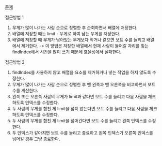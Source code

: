 [문제](https://school.programmers.co.kr/learn/courses/30/lessons/42885)

접근방법 1
1. 무게가 많이 나가는 사람 순으로 정렬한 후 순회하면서 배열에 저장한다.
2. 배열에 저장할 때는 limit - 무게로 하여 남는 무게를 저장한다.
3. 배열에 저장할 때 무게가 남아있는 무게보다 작거나 같으면 보트 수를 늘리고 배열에서 제거한다.
-> 이 방법은 저장한 배열에서 현재 사람이 들어갈 자리를 찾는 findIndex에서 시간을 많이 쓰기 때문에 효율성에서 실패한다.

접근방법 2
1. findIndex를 사용하지 않고 배열을 요소를 제거하거나 넣는 작업을 하지 않도록 수정한다.
2. 무게가 많이 나가는 사람 순으로 정렬한 후 맨 왼쪽과 맨 오른쪽을 비교하면서 보트 수를 계산한다.
3. 왼쪽 또는 오른쪽 사람의 무게가 limit과 같다면 보트 수를 늘리고 다음 사람을 체크하도록 인덱스를 수정한다.
4. 두 사람의 무게를 합친 게 limit을 넘지 않는다면 보트 수를 늘리고 다음 사람을 체크하도록 인덱스를 수정한다.
5. 두 사람의 무게를 합친 게 limit을 넘어간다면 보트 수를 늘리고 왼쪽 인덱스를 수정한다.
6. 두 인덱스가 같아지면 보트 수를 늘리고 종료하고 왼쪽 인덱스가 오른쪽 인덱스를 넘어갈 경우 그냥 종료한다.